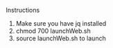 
Instructions

1. Make sure you have jq installed
2. chmod 700 launchWeb.sh
3. source launchWeb.sh to launch
